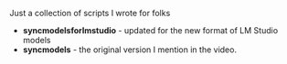 Just a collection of scripts I wrote for folks

- **syncmodelsforlmstudio** - updated for the new format of LM Studio models
- **syncmodels** - the original version I mention in the video. 

